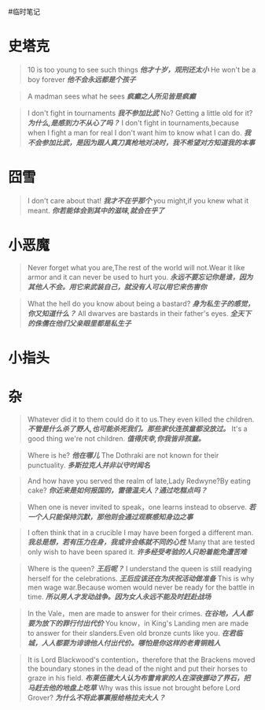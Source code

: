 #临时笔记 
# 史塔克
>10 is too young to see such things
>***他才十岁，观刑还太小***
>He won't be a boy forever
>***他不会永远都是个孩子***

>A madman sees what he sees
>***疯癫之人所见皆是疯癫***

>I don't fight in tournaments
>***我不参加比武***
>No? Getting a little old for it?
>***为什么,是感到力不从心了吗？***
>I don't fight in tournaments,because when I fight a man for real I don't want him to know what I can do.
>***我不会参加比武，是因为跟人真刀真枪地对决时，我不希望对方知道我的本事***


# 囧雪
> I don't care about that!
> ***我才不在乎那个***
> you might,if you knew what it meant.
> ***你若能体会到其中的滋味,就会在乎了***


# 小恶魔
> Never forget what you are,The rest of the world will not.Wear it like armor and it can never be used to hurt you.
> ***永远不要忘记你是谁，因为其他人不会。用它来武装自己，就没有人可以用它来伤害你***

> What the hell do you know about being a bastard?
> ***身为私生子的感觉，你又知道什么？***
> All dwarves are bastards in their father's eyes.
> ***全天下的侏儒在他们父亲眼里都是私生子***


# 小指头



# 杂
> Whatever did it to them could do it to us.They even killed the children.
> ***不管是什么杀了野人,也可能杀死我们。那些家伙连孩童都没放过。***
> It's a good thing we're not children.
> ***值得庆幸,你我皆非孩童。***

> Where is he?
> ***他在哪儿***
> The Dothraki are not known for their punctuality.
> ***多斯拉克人并非以守时闻名***

> And how have you served the realm of late,Lady Redwyne?By eating cake?
> ***你近来是如何报国的，雷德温夫人？通过吃糕点吗？***

>When one is never invited to speak，one learns instead to observe.
>***若一个人只能保持沉默，那他则会通过观察感知身边之事***

>I often think that in a crucible I may have been forged a different man.
>***我总是想，若有压力在身，我或许会练就不同的心性***
>Many that are tested only wish to have been spared it.
>***许多经受考验的人只盼着能免遭苦难***

>Where is the queen?
>***王后呢？***
>I understand the queen is still readying herself for the celebrations.
>***王后应该还在为庆祝活动做准备***
>This is why men wage war.Because women would never be ready for the battle in time.
>***所以男人才发动战争。因为女人永远不能及时赶赴战场***

>In the Vale，men are made to answer for their crimes.
>***在谷地，人人都要为放下的罪行付出代价***
>You know，in King's Landing men are made to answer for their slanders.Even old bronze cunts like you.
>***在君临城，人人都要为诽谤他人付出代价。哪怕是你这样的老青铜贱人***

>It is Lord Blackwood's contention，therefore that the Brackens moved the boundary stones in the dead of the night and put their horses to graze in his field.
>***布莱伍德大人认为布雷肯家的人在深夜挪动了界石，把马赶去他的地盘上吃草***
>Why was this issue not brought before Lord Grover?
>***为什么不将此事禀报给格拉夫大人？***












